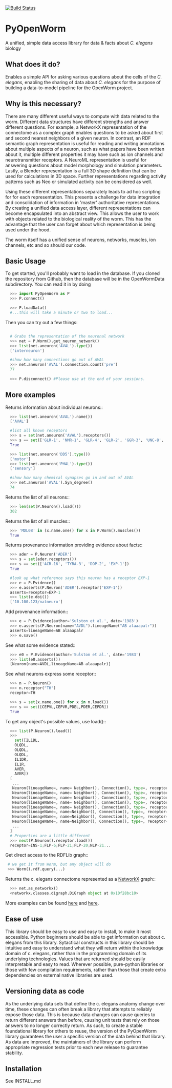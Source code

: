 [![Build Status](https://travis-ci.org/openworm/PyOpenWorm.png?branch=alpha0.5)](https://travis-ci.org/openworm/PyOpenWorm)

PyOpenWorm
===========

A unified, simple data access library for data & facts about *C. elegans* biology

What does it do?
----------------

Enables a simple API for asking various questions about the cells of the *C. elegans*, enabling the sharing of data about *C. elegans* for the purpose of building a data-to-model pipeline for the OpenWorm project.

Why is this necessary?
----------------------

There are many different useful ways to compute with data related to the worm.
Different data structures have different strengths and answer different questions.
For example, a NetworkX representation of the connectome as a complex graph enables
questions to be asked about first and second nearest neighbors of a given neuron.
In contrast, an RDF semantic graph representation is useful for reading and 
writing annotations about multiple aspects of a neuron, such as what papers 
have been written about it, multiple different properties it may have such as
ion channels and neurotransmitter receptors.  A NeuroML representation is useful
for answering questions about model morphology and simulation parameters.  Lastly,
a Blender representation is a full 3D shape definition that can be used for 
calculations in 3D space.  Further representations regarding activity patterns
such as Neo or simulated activity can be considered as well.

Using these different representations separately leads to ad hoc scripting for
for each representation.  This presents a challenge for data integration and 
consolidation of information in 'master' authoritative representations.  By
creating a unified data access layer, different representations
can become encapsulated into an abstract view.  This allows the user to work with
objects related to the biological reality of the worm.  This has the advantage that 
the user can forget about which representation is being used under the hood.  

The worm itself has a unified sense of neurons, networks, muscles,
ion channels, etc and so should our code.

Basic Usage
-----------

To get started, you'll probably want to load in the database. If you cloned the repository from Github, then the database will be in the OpenWormData subdirectory. You can read it in
by doing 

```python
  >>> import PyOpenWorm as P
  >>> P.connect()

  >>> P.loadData()
  #...this will take a minute or two to load...

```

Then you can try out a few things:

```python

  # Grabs the representation of the neuronal network
  >>> net = P.Worm().get_neuron_network()
  >>> list(net.aneuron('AVAL').type())
  ['interneuron']

  #show how many connections go out of AVAL
  >>> net.aneuron('AVAL').connection.count('pre')
  77
    
  >>> P.disconnect() #Please use at the end of your sessions.


```
  
  
More examples
-------------
  
Returns information about individual neurons::

```python
  >>> list(net.aneuron('AVAL').name())
  ['AVAL']

  #list all known receptors
  >>> s = set(net.aneuron('AVAL').receptors())
  >>> s == set(['GLR-1', 'NMR-1', 'GLR-4', 'GLR-2', 'GGR-3', 'UNC-8', 'GLR-5', 'NMR-2'])
  True

  >>> list(net.aneuron('DD5').type())
  ['motor']
  >>> list(net.aneuron('PHAL').type())
  ['sensory']

  #show how many chemical synapses go in and out of AVAL
  >>> net.aneuron('AVAL').Syn_degree()
  74

```

Returns the list of all neurons::

```python
  >>> len(set(P.Neuron().load()))
  302

```

Returns the list of all muscles::

```python
  >>> 'MDL08' in (x.name.one() for x in P.Worm().muscles())
  True

```


Returns provenance information providing evidence about facts::

```python
  >>> ader = P.Neuron('ADER')
  >>> s = set(ader.receptors())
  >>> s == set(['ACR-16', 'TYRA-3', 'DOP-2', 'EXP-1'])
  True

  #look up what reference says this neuron has a receptor EXP-1
  >>> e = P.Evidence()
  >>> e.asserts(P.Neuron('ADER').receptor('EXP-1')) 
  asserts=receptor=EXP-1
  >>> list(e.doi())
  ['10.100.123/natneuro']

```

Add provenance information::

```python
  >>> e = P.Evidence(author='Sulston et al.', date='1983')
  >>> e.asserts(P.Neuron(name="AVDL").lineageName("AB alaaapalr"))
  asserts=lineageName=AB alaaapalr
  >>> e.save()

```

See what some evidence stated::
```python
  >>> e0 = P.Evidence(author='Sulston et al.', date='1983')
  >>> list(e0.asserts())
  [Neuron(name=AVDL,lineageName=AB alaaapalr)]

```

See what neurons express some receptor::
```python
  >>> n = P.Neuron()
  >>> n.receptor("TH")
  receptor=TH

  >>> s = set(x.name.one() for x in n.load()) 
  >>> s == set([CEPVL,CEPVR,PDEL,PDER,CEPDR])
  True

```

To get any object's possible values, use load()::
```python
  >>> list(P.Neuron().load())
  >>>
    set([IL1DL,
    OLQDL,
    OLQDL,
    OLQDL,
    IL1DR,
    IL1R, 
    AVER, 
    AVER])
  [
   ...
   Neuron(lineageName=, name= Neighbor(), Connection(), type=, receptor=, innexin=),
   Neuron(lineageName=, name= Neighbor(), Connection(), type=, receptor=VGluT, innexin=),
   Neuron(lineageName=, name= Neighbor(), Connection(), type=, receptor=EAT-4, innexin=),
   Neuron(lineageName=, name= Neighbor(), Connection(), type=, receptor=, innexin=),
   Neuron(lineageName=, name= Neighbor(), Connection(), type=, receptor=, innexin=),
   Neuron(lineageName=, name=Neighbor(), Connection(), type=, receptor=, innexin=),
   Neuron(lineageName=, name=Neighbor(), Connection(), type=, receptor=FLP-1, innexin=),
   Neuron(lineageName=, name=Neighbor(), Connection(), type=, receptor=, innexin=),
   ...
  ]
  # Properties are a little different
  >>> next(P.Neuron().receptor.load())
  receptor=INS-1;FLP-6;FLP-21;FLP-20;NLP-21...

```

Get direct access to the RDFLib graph::
```python
 # we get it from Worm, but any object will do
 >>> Worm().rdf.query(...)

```

Returns the c. elegans connectome represented as a [NetworkX](http://networkx.github.io/documentation/latest/) graph::

```python
  >>> net.as_networkx()
  <networkx.classes.digraph.DiGraph object at 0x10f28bc10>

```

More examples can be found [here](http://pyopenworm.readthedocs.org/en/alpha0.5/making_dataObjects.html) and [here](https://github.com/openworm/PyOpenWorm/tree/alpha0.5/examples).


Ease of use
-----------

This library should be easy to use and easy to install, to make it most accessible.  Python beginners should be able to get information out about c. elegans from this library.  Sytactical constructs in this library should be intuitive and easy to understand what they will return within the knowledge domain of c. elegans, 
rather than in the programming domain of its underlying technologies.  Values that are returned should be easily interpretable and easy to read.
Wherever possible, pure-python libraries or those with few compilation requirements, rather than those that create extra dependencies on external native libraries are used.

Versioning data as code
-----------------------
As the underlying data sets that define the c. elegans anatomy change over time, these 
changes can often break a library that attempts to reliably expose those data.  This is 
because data changes can cause queries to return different answers than before, causing
unit tests that rely on those answers to no longer correctly return.  As such, to create
a stable foundational library for others to reuse, the version of the PyOpenWorm library 
guarantees the user a specific version of the data behind that library.  As data
are improved, the maintainers of the library can perform appropriate regression tests
prior to each new release to guarantee stability.


Installation
------------

See INSTALL.md
